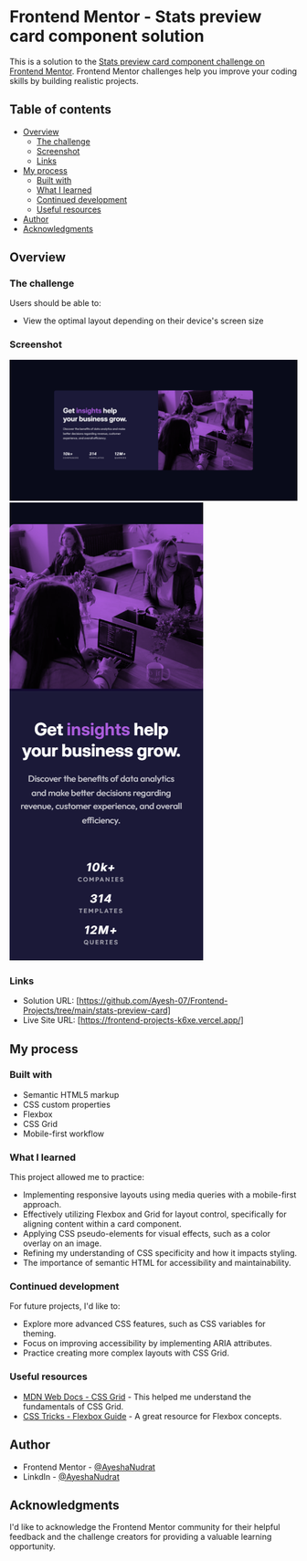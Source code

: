 # Frontend Mentor - Stats preview card component solution

This is a solution to the [Stats preview card component challenge on Frontend Mentor](https://www.frontendmentor.io/challenges/stats-preview-card-component-8JqbgoU62). Frontend Mentor challenges help you improve your coding skills by building realistic projects.

## Table of contents

- [Overview](#overview)
  - [The challenge](#the-challenge)
  - [Screenshot](#screenshot)
  - [Links](#links)
- [My process](#my-process)
  - [Built with](#built-with)
  - [What I learned](#what-i-learned)
  - [Continued development](#continued-development)
  - [Useful resources](#useful-resources)
- [Author](#author)
- [Acknowledgments](#acknowledgments)

## Overview

### The challenge

Users should be able to:

- View the optimal layout depending on their device's screen size

### Screenshot

![Desktop-Design](./design/desktop-design.png)
![Mobile-Design](./design/mobile-design.png)

### Links

- Solution URL: [https://github.com/Ayesh-07/Frontend-Projects/tree/main/stats-preview-card]
- Live Site URL: [https://frontend-projects-k6xe.vercel.app/]

## My process

### Built with

- Semantic HTML5 markup
- CSS custom properties
- Flexbox
- CSS Grid
- Mobile-first workflow

### What I learned

This project allowed me to practice:

-   Implementing responsive layouts using media queries with a mobile-first approach.
-   Effectively utilizing Flexbox and Grid for layout control, specifically for aligning content within a card component.
-   Applying CSS pseudo-elements for visual effects, such as a color overlay on an image.
-   Refining my understanding of CSS specificity and how it impacts styling.
-   The importance of semantic HTML for accessibility and maintainability.

### Continued development

For future projects, I'd like to:

-   Explore more advanced CSS features, such as CSS variables for theming.
-   Focus on improving accessibility by implementing ARIA attributes.
-   Practice creating more complex layouts with CSS Grid.


### Useful resources

-   [MDN Web Docs - CSS Grid](https://developer.mozilla.org/en-US/docs/Web/CSS/CSS_Grid_Layout) - This helped me understand the fundamentals of CSS Grid.
-   [CSS Tricks - Flexbox Guide](https://css-tricks.com/snippets/css/a-guide-to-flexbox/) - A great resource for Flexbox concepts.

## Author

- Frontend Mentor - [@AyeshaNudrat](https://www.frontendmentor.io/profile/Ayesh-07)
- LinkdIn - [@AyeshaNudrat](https://www.linkedin.com/in/ayesha-nudrat/)

## Acknowledgments

I'd like to acknowledge the Frontend Mentor community for their helpful feedback and the challenge creators for providing a valuable learning opportunity.
